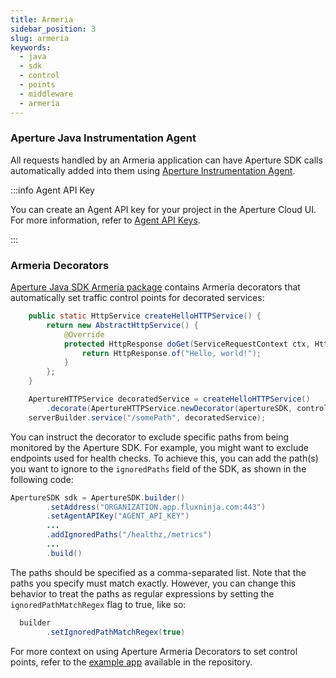 ```yaml
---
title: Armeria
sidebar_position: 3
slug: armeria
keywords:
  - java
  - sdk
  - control
  - points
  - middleware
  - armeria
---
```


### Aperture Java Instrumentation Agent

All requests handled by an Armeria application can have Aperture SDK calls
automatically added into them using [Aperture Instrumentation Agent][javaagent].

:::info Agent API Key

You can create an Agent API key for your project in the Aperture Cloud UI. For
more information, refer to
[Agent API Keys](/get-started/aperture-cloud/agent-api-keys.md).

:::

### Armeria Decorators

[Aperture Java SDK Armeria package](https://search.maven.org/artifact/com.fluxninja.aperture/aperture-java-armeria)
contains Armeria decorators that automatically set traffic control points for
decorated services:

```java
    public static HttpService createHelloHTTPService() {
        return new AbstractHttpService() {
            @Override
            protected HttpResponse doGet(ServiceRequestContext ctx, HttpRequest req) {
                return HttpResponse.of("Hello, world!");
            }
        };
    }

    ApertureHTTPService decoratedService = createHelloHTTPService()
        .decorate(ApertureHTTPService.newDecorator(apertureSDK, controlPointName));
    serverBuilder.service("/somePath", decoratedService);
```

You can instruct the decorator to exclude specific paths from being monitored by
the Aperture SDK. For example, you might want to exclude endpoints used for
health checks. To achieve this, you can add the path(s) you want to ignore to
the `ignoredPaths` field of the SDK, as shown in the following code:

```java
ApertureSDK sdk = ApertureSDK.builder()
        .setAddress("ORGANIZATION.app.fluxninja.com:443")
        .setAgentAPIKey("AGENT_API_KEY")
        ...
        .addIgnoredPaths("/healthz,/metrics")
        ...
        .build()
```

The paths should be specified as a comma-separated list. Note that the paths you
specify must match exactly. However, you can change this behavior to treat the
paths as regular expressions by setting the `ignoredPathMatchRegex` flag to
true, like so:

```java
  builder
        .setIgnoredPathMatchRegex(true)
```

For more context on using Aperture Armeria Decorators to set control points,
refer to the [example app][armeria-example] available in the repository.

[armeria-example]:
  https://github.com/fluxninja/aperture-java/blob/releases/aperture-java/v2.1.0/examples/armeria-example/src/main/java/com/fluxninja/example/ArmeriaClient.java
[javaagent]: /integrations/sdk/java/auto-instrumentation.md
